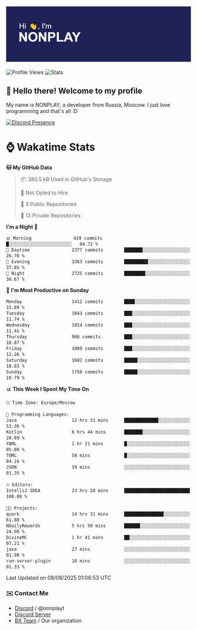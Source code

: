 ![Discord Presence](./header.png)
<br></br>
![Profile Views](https://komarev.com/ghpvc/?username=NONPLAYT&color=blue&style=for-the-badge)
![Stats](https://img.shields.io/badge/0%25-OPTIMIZED-orange?style=for-the-badge)


## :wave: Hello there! Welcome to my profile

My name is NONPLAY, a developer from Russia, Moscow. I just love programming and that's all :D

[![Discord Presence](https://lanyard.cnrad.dev/api/597087584090587177?showDisplayName=true)](https://discord.com/users/597087584090587177) 

# ⌚ Wakatime Stats

<!--START_SECTION:waka-->
**🐱 My GitHub Data** 

> 📦 380.5 kB Used in GitHub's Storage 
 > 
> 🚫 Not Opted to Hire
 > 
> 📜 3 Public Repositories 
 > 
> 🔑 13 Private Repositories 
 > 
**I'm a Night 🦉** 

```text
🌞 Morning                419 commits         █░░░░░░░░░░░░░░░░░░░░░░░░   04.72 % 
🌆 Daytime                2377 commits        ███████░░░░░░░░░░░░░░░░░░   26.76 % 
🌃 Evening                3363 commits        █████████░░░░░░░░░░░░░░░░   37.85 % 
🌙 Night                  2725 commits        ████████░░░░░░░░░░░░░░░░░   30.67 % 
```
📅 **I'm Most Productive on Sunday** 

```text
Monday                   1412 commits        ████░░░░░░░░░░░░░░░░░░░░░   15.89 % 
Tuesday                  1043 commits        ███░░░░░░░░░░░░░░░░░░░░░░   11.74 % 
Wednesday                1014 commits        ███░░░░░░░░░░░░░░░░░░░░░░   11.41 % 
Thursday                 966 commits         ███░░░░░░░░░░░░░░░░░░░░░░   10.87 % 
Friday                   1089 commits        ███░░░░░░░░░░░░░░░░░░░░░░   12.26 % 
Saturday                 1602 commits        █████░░░░░░░░░░░░░░░░░░░░   18.03 % 
Sunday                   1758 commits        █████░░░░░░░░░░░░░░░░░░░░   19.79 % 
```


📊 **This Week I Spent My Time On** 

```text
🕑︎ Time Zone: Europe/Moscow

💬 Programming Languages: 
Java                     12 hrs 31 mins      █████████████░░░░░░░░░░░░   53.36 % 
Kotlin                   6 hrs 44 mins       ███████░░░░░░░░░░░░░░░░░░   28.69 % 
YAML                     1 hr 21 mins        █░░░░░░░░░░░░░░░░░░░░░░░░   05.80 % 
TOML                     58 mins             █░░░░░░░░░░░░░░░░░░░░░░░░   04.16 % 
JSON                     19 mins             ░░░░░░░░░░░░░░░░░░░░░░░░░   01.35 % 

🔥 Editors: 
IntelliJ IDEA            23 hrs 28 mins      █████████████████████████   100.00 % 

🐱‍💻 Projects: 
quark                    14 hrs 31 mins      ███████████████░░░░░░░░░░   61.88 % 
NDailyRewards            5 hrs 50 mins       ██████░░░░░░░░░░░░░░░░░░░   24.90 % 
DivineMC                 1 hr 41 mins        ██░░░░░░░░░░░░░░░░░░░░░░░   07.21 % 
java                     27 mins             ░░░░░░░░░░░░░░░░░░░░░░░░░   01.98 % 
run-server-plugin        18 mins             ░░░░░░░░░░░░░░░░░░░░░░░░░   01.33 % 
```


 Last Updated on 08/08/2025 01:06:53 UTC
<!--END_SECTION:waka-->

### ✉️ Contact Me

- [Discord](https://discord.com/users/597087584090587177) / @nonplayt
- [Discord Server](https://discord.gg/qNyybSSPm5)
- [BX Team](https://github.com/BX-Team) / Our organization
